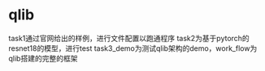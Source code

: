 # qlib
task1通过官网给出的样例，进行文件配置以跑通程序
task2为基于pytorch的resnet18的模型，进行test
task3_demo为测试qlib架构的demo，work_flow为qlib搭建的完整的框架
